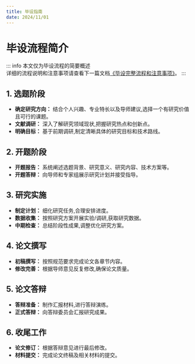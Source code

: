 ```yaml
---
title: 毕设指南
date: 2024/11/01
---
```


# 毕设流程简介

::: info
本文仅为毕设流程的简要概述  
详细的流程说明和注意事项请查看下一篇文档[《毕设完整流程和注意事项》](process.md)。
:::

## 1. 选题阶段

* **确定研究方向：** 结合个人兴趣、专业特长以及导师建议,选择一个有研究价值且可行的课题。
* **文献调研：** 深入了解研究领域现状,把握研究热点和创新点。
* **明确目标：** 基于前期调研,制定清晰具体的研究目标和技术路线。

## 2. 开题阶段 

* **开题报告：** 系统阐述选题背景、研究意义、研究内容、技术方案等。
* **开题答辩：** 向导师和专家组展示研究计划并接受指导。

## 3. 研究实施

* **制定计划：** 细化研究任务,合理安排进度。
* **数据收集：** 按照研究方案开展实验/调研,获取研究数据。
* **中期检查：** 总结阶段性成果,调整优化研究方案。

## 4. 论文撰写

* **初稿撰写：** 按照规范要求完成论文各章节内容。
* **修改完善：** 根据导师意见反复修改,确保论文质量。

## 5. 论文答辩

* **答辩准备：** 制作汇报材料,进行答辩演练。
* **正式答辩：** 向答辩委员会汇报研究成果。

## 6. 收尾工作

* **论文修订：** 根据答辩意见进行最后修改。
* **材料提交：** 完成论文终稿及相关材料的提交。

